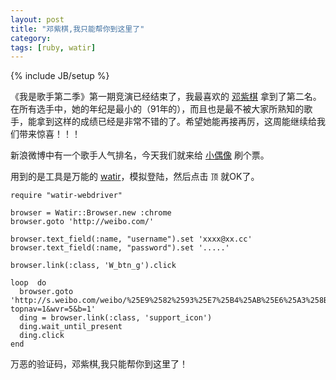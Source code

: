 ```yaml
---
layout: post
title: "邓紫棋,我只能帮你到这里了"
category:
tags: [ruby, watir]
---
```

{% include JB/setup %}


《我是歌手第二季》第一期竞演已经结束了，我最喜欢的 [邓紫棋](http://zh.wikipedia.org/wiki/%E9%84%A7%E7%B4%AB%E6%A3%8B) 拿到了第二名。在所有选手中，她的年纪是最小的（91年的），而且也是最不被大家所熟知的歌手，能拿到这样的成绩已经是非常不错的了。希望她能再接再厉，这周能继续给我们带来惊喜！！！

新浪微博中有一个歌手人气排名，今天我们就来给 [小偶像](http://s.weibo.com/weibo/%25E9%2582%2593%25E7%25B4%25AB%25E6%25A3%258B?topnav=1&wvr=5&b=1) 刷个票。

用到的是工具是万能的 [watir](http://watir.com/)，模拟登陆，然后点击  `顶` 就OK了。


    require "watir-webdriver"

    browser = Watir::Browser.new :chrome
    browser.goto 'http://weibo.com/'

    browser.text_field(:name, "username").set 'xxxx@xx.cc'
    browser.text_field(:name, "password").set '.....'

    browser.link(:class, 'W_btn_g').click

    loop  do
      browser.goto 'http://s.weibo.com/weibo/%25E9%2582%2593%25E7%25B4%25AB%25E6%25A3%258B?topnav=1&wvr=5&b=1'
      ding = browser.link(:class, 'support_icon')
      ding.wait_until_present
      ding.click
    end


万恶的验证码，邓紫棋,我只能帮你到这里了！
